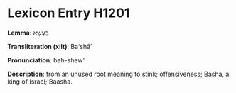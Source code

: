 # Lexicon Entry H1201

**Lemma**: בַּעְשָׁא

**Transliteration (xlit)**: Baʻshâʼ

**Pronunciation**: bah-shaw'

**Description**:
from an unused root meaning to stink; offensiveness; Basha, a king of Israel; Baasha.
